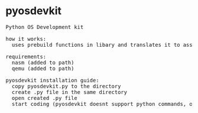 # pyosdevkit
<pre>
Python OS Development kit 

how it works:
  uses prebuild functions in libary and translates it to assembly

requirements:
  nasm (added to path)
  qemu (added to path)
  
pyosdevkit installation guide:
  copy pyosdevkit.py to the directory
  create .py file in the same directory
  open created .py file
  start coding (pyosdevkit doesnt support python commands, only pyosdevkit commands)
</pre>
